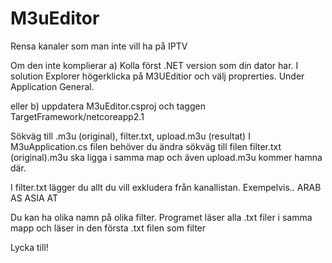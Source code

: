 # M3uEditor
Rensa kanaler som man inte vill ha på IPTV

Om den inte komplierar
a) Kolla först .NET version som din dator har. I solution Explorer högerklicka på M3UEditior och välj proprerties. Under Application General.

eller
b) uppdatera M3uEditor.csproj och taggen TargetFramework/netcoreapp2.1

Sökväg till 
.m3u (original), 
filter.txt, 
upload.m3u (resultat)
I M3uApplication.cs filen behöver du ändra sökväg till filen filter.txt
(original).m3u ska ligga i samma map och även upload.m3u kommer hamna där.

I filter.txt lägger du allt du vill exkludera från kanallistan. Exempelvis..
ARAB
AS
ASIA
AT

Du kan ha olika namn på olika filter. Programet läser alla .txt filer i samma mapp och läser in den första .txt filen som filter

Lycka till!
